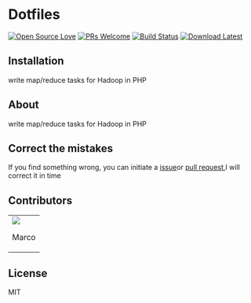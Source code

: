 # Dotfiles

[![Open Source Love](https://badges.frapsoft.com/os/v2/open-source.svg?v=102)](https://travis-ci.org/m9rco/hadoop-php/)
[![PRs Welcome](https://img.shields.io/badge/PRs-welcome-brightgreen.svg?style=flat-square)](https://github.com/m9rco/hadoop-php/pulls)
[![Build Status](https://img.shields.io/travis/m9rco/hadoop-php.svg?style=flat-square)](https://travis-ci.org/m9rco/hadoop-php)
[![Download Latest](https://img.shields.io/badge/Download-Latest%20Version-blue.svg)](https://github.com/m9rco/hadoop-php/archive/master.zip)


## Installation

write map/reduce tasks for Hadoop in PHP

## About

write map/reduce tasks for Hadoop in PHP

## Correct the mistakes

If you find something wrong, you can initiate a [issue](https://github.com/m9rco/hadoop-php/issues)or [pull request](https://github.com/m9rco/hadoop-php/pulls),I will correct it in time

## Contributors

<table>
    <tbody>
        <tr>
            <td ><a href="https://github.com/m9rco"><img src="https://avatars2.githubusercontent.com/u/18391791?v=1" /></a>
            <p align="center">Marco</p>
            </td>
        </tr>
    </tbody>
</table>

## License

MIT
